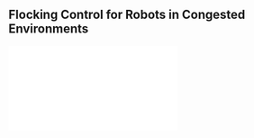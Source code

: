 ## Flocking  Control for Robots in Congested Environments
![Trajectories of Two different robot flocks in confined environments](Images/multi-flocking_trajectory.pdf)
